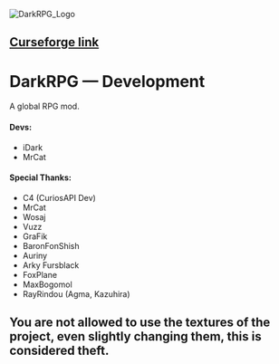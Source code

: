![DarkRPG_Logo](https://cdn.discordapp.com/attachments/1014345920315412502/1055843203670085642/dark-rpg-reborn.png)


## [Curseforge link](https://www.curseforge.com/minecraft/mc-mods/darkrpg-forge)

# DarkRPG — Development
A global RPG mod.

#### Devs:
- iDark
- MrCat

#### Special Thanks:
- C4 (CuriosAPI Dev)
- MrCat
- Wosaj
- Vuzz
- GraFik
- BaronFonShish
- Auriny
- Arky Fursblack
- FoxPlane
- MaxBogomol
- RayRindou (Agma, Kazuhira)

## You are not allowed to use the textures of the project, even slightly changing them, this is considered theft.
